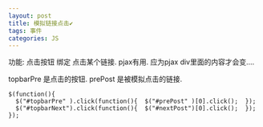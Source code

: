 ```yaml
---
layout: post
title: 模拟链接点击✔︎
tags: 事件
categories: JS
---
```



功能: 点击按钮 绑定 点击某个链接.
pjax有用. 应为pjax div里面的内容才会变....

topbarPre 是点击的按钮.
prePost 是被模拟点击的链接.

	$(function(){
	  $("#topbarPre" ).click(function(){  $("#prePost" )[0].click();  });
	  $("#topbarNext").click(function(){  $("#nextPost")[0].click();  });
	});